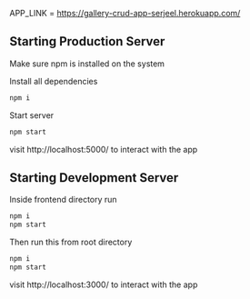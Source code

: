 APP_LINK = https://gallery-crud-app-serjeel.herokuapp.com/

## Starting Production Server

Make sure npm is installed on the system

Install all dependencies
```sh
npm i
```
Start server
```sh
npm start
```
visit http://localhost:5000/ to interact with the app

## Starting Development Server

Inside frontend directory run
```sh
npm i
npm start
```
Then run this from root directory
```sh
npm i
npm start
```
visit http://localhost:3000/ to interact with the app
